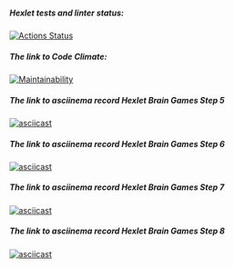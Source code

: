 ##### Hexlet tests and linter status:
[![Actions Status](https://github.com/roman-iork/java-project-61/actions/workflows/hexlet-check.yml/badge.svg)](https://github.com/roman-iork/java-project-61/actions)
##### The link to Code Climate:
[![Maintainability](https://api.codeclimate.com/v1/badges/2fcd653cc993d5428056/maintainability)](https://codeclimate.com/github/roman-iork/java-project-61/maintainability)
##### The link to asciinema record Hexlet *Brain Games* **Step 5**
[![asciicast](https://asciinema.org/a/wtBYkrmR588gsH6o1fm1Bc2AK.svg)](https://asciinema.org/a/wtBYkrmR588gsH6o1fm1Bc2AK)
##### The link to asciinema record Hexlet *Brain Games* **Step 6**
[![asciicast](https://asciinema.org/a/rSMvKjndUwtpFWZFtG63AUtbd.svg)](https://asciinema.org/a/rSMvKjndUwtpFWZFtG63AUtbd)
##### The link to asciinema record Hexlet *Brain Games* **Step 7**
[![asciicast](https://asciinema.org/a/fon58PYJqzcbrKnz1t8D4aM9Z.svg)](https://asciinema.org/a/fon58PYJqzcbrKnz1t8D4aM9Z)
##### The link to asciinema record Hexlet *Brain Games* **Step 8**
[![asciicast](https://asciinema.org/a/e29sho1HL5JJ1xV6oZWV02Ax3.svg)](https://asciinema.org/a/e29sho1HL5JJ1xV6oZWV02Ax3)
